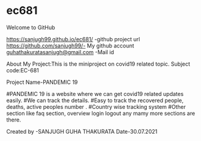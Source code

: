 # ec681

 Welcome to GitHub
 
 
https://sanjugh99.github.io/ec681/ -github project url 
https://github.com/sanjugh99/- My github account
guhathakuratasanjugh@gmail.com -Mail id


About My Project:This is the miniproject on covid19 related topic.
Subject code:EC-681

Project Name-PANDEMIC 19

#PANDEMIC 19 is a website where we can get covid19 related updates easily.
#We can track the details.
#Easy to track the recovered people, deaths, active peoples number . 
#Country wise tracking system
#Other section like faq section, overview login logout any mamy more sections are there.

Created by -SANJUGH GUHA THAKURATA
Date-30.07.2021
